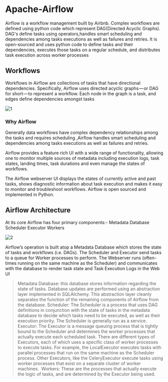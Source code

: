 # Apache-Airflow
Airflow is a workflow management built by Airbnb. Complex workflows are defined using python code which represent DAG(Directed Acyclic Graphs). DAG's define tasks using operators,handles smart scheduling and dependencies among tasks executions as well as failures and retries.
It is open-sourced and uses python code to define tasks and their dependencies, executes those tasks on a regular schedule, and distributes task execution across worker processes

## Workflows
Workflows in Airflow are collections of tasks that have directional dependencies. Specifically, Airflow uses directed acyclic graphs — or DAG for short — to represent a workflow. Each node in the graph is a task, and edges define dependencies amongst tasks

![1](https://user-images.githubusercontent.com/19341622/30603756-24253b78-9d86-11e7-92bb-2be3c91f1f5d.png)

### Why Airflow
Generally data workflows have complex dependency relationships among the tasks and requires scheduling ,Airflow handles smart scheduling and dependencies among tasks executions as well as failures and retries.

Airflow provides a feature rich UI with a wide range of functionality, allowing one to monitor multiple sources of metadata including execution logs, task states, landing times, task durations and even manage the states of workflows.

The Airflow webserver UI displays the states of currently active and past tasks, shows diagnostic information about task execution and makes it easy to monitor and troubleshoot workflows.
Airflow is open sourced and implemented in Python.

## Airflow Architecture
At its core Airflow has four primary components:-
Metadata Database
Scheduler
Executor
Workers

![2](https://user-images.githubusercontent.com/19341622/30603755-241f13f6-9d86-11e7-97f4-c7fdc5798160.png)

Airflow’s operation is built atop a Metadata Database which stores the state of tasks and workflows (i.e. DAGs). 
The Scheduler and Executor send tasks to a queue for Worker processes to perform. The Webserver runs (often-times running on the same machine as the Scheduler) and communicates with the database to render task state and Task Execution Logs in the Web UI

>Metadata Database: this database stores information regarding the state of tasks. Database updates are performed using an abstraction layer implemented in SQLAlchemy. This abstraction layer cleanly separates the function of the remaining components of Airflow from the database.
>Scheduler: The Scheduler is a process that uses DAG definitions in conjunction with the state of tasks in the metadata database to decide which tasks need to be executed, as well as their execution priority. The Scheduler is generally run as a service. 
>Executor: The Executor is a message queuing process that is tightly bound to the Scheduler and determines the worker processes that actually execute each scheduled task. There are different types of Executors, each of which uses a specific class of worker processes to execute tasks. For example, the LocalExecutor executes tasks with parallel processes that run on the same machine as the Scheduler process. Other Executors, like the CeleryExecutor execute tasks using worker processes that exist on a separate cluster of worker machines. 
>Workers: These are the processes that actually execute the logic of tasks, and are determined by the Executor being used.

